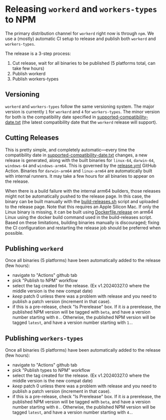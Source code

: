 # Releasing `workerd` and `workers-types` to NPM

The primary distribution channel for `workerd` right now is through `npm`. We use a (mostly) automatic CI setup to release and publish both `workerd` and `workers-types`.

The release is a 3-step process:
1. Cut release, wait for all binaries to be published (5 platforms total, can take few hours)
2. Publish workerd
3. Publish workers-types

## Versioning

`workerd` and `workers-types` follow the same versioning system. The major version is currently `1` for `workerd` and `4` for `workers-types`. The minor version for both is the compatibility date specified in [supported-compatibility-date.txt](src/workerd/io/supported-compatibility-date.txt) (the latest compatibility date that the `workerd` release will support).

## Cutting Releases

This is pretty simple, and completely automatic—every time the compatibility date in [supported-compatibility-date.txt](src/workerd/io/supported-compatibility-date.txt) changes, a new release is generated, along with the built binaries for `linux-64`, `darwin-64`, `windows-64` and `windows-arm64`. This is governed by the [release.yml](.github/workflows/release.yml) GitHub Action. Binaries for `darwin-arm64` and `linux-arm64` are automatically built with internal runners. It may take a few hours for all binaries to appear on the release.

When there is a build failure with the internal arm64 builders, those releases might not be automatically pushed to the release page. In this case, the binary can be built manually with the [build-releases.sh](build-releases.sh) script and uploaded to the release page. Note that this requires an Apple Silicon Mac. If only the Linux binary is missing, it can be built using [Dockerfile.release](Dockerfile.release) on arm64 Linux using the docker build command used in the build-releases script. Based on these limitations, building binaries manually is discouraged; fixing the CI configuration and restarting the release job should be preferred when possible.

## Publishing `workerd`

Once all binaries (5 platforms) have been automatically added to the release (few hours):

- navigate to "Actions" github tab
- pick "Publish to NPM" workflow
- select the tag created for the release. (Ex v1.20240327.0 where the middle version is the new compat date)
- *keep* patch 0 unless there was a problem with release and you need to publish a patch version (increment in that case).
- if this is a pre-release, check "Is Prerelease" box. If it _is_ a prerelease, the published NPM version will be tagged with `beta`, and have a version number starting with `0.`. Otherwise, the published NPM version will be tagged `latest`, and have a version number starting with `1.`.

## Publishing `workers-types`

Once all binaries (5 platforms) have been automatically added to the release (few hours):

- navigate to "Actions" github tab
- pick "Publish types to NPM" workflow
- select the tag created for the release. (Ex v1.20240327.0 where the middle version is the new compat date)
- *keep* patch 0 unless there was a problem with release and you need to publish a patch version (increment in that case).
- if this is a pre-release, check "Is Prerelease" box. If it _is_ a prerelease, the published NPM version will be tagged with `beta`, and have a version number starting with `0.`.  Otherwise, the published NPM version will be tagged `latest`, and have a version number starting with `4.`.
